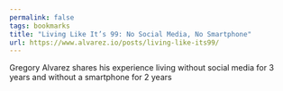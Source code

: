 ```yaml
---
permalink: false
tags: bookmarks
title: "Living Like It’s 99: No Social Media, No Smartphone"
url: https://www.alvarez.io/posts/living-like-its99/
---
```

Gregory Alvarez shares his experience living without social media for 3 years and without a smartphone for 2 years
